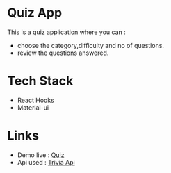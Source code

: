 # Quiz App

This is a quiz application where you can :

- choose the category,difficulty and no of questions.
- review the questions answered.

# Tech Stack

- React Hooks
- Material-ui

# Links

- Demo live : [Quiz](https://quizprojectapp.netlify.app/)
- Api used : [Trivia Api](https://opentdb.com/api_config.php)
